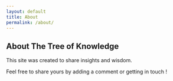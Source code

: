 ```yaml
---
layout: default
title: About
permalink: /about/
---
```


## About The Tree of Knowledge
  
This site was created to share insights and wisdom. 

Feel free to share yours by adding a comment or getting in touch !


